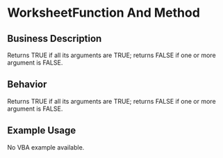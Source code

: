 # WorksheetFunction And Method

## Business Description
Returns TRUE if all its arguments are TRUE; returns FALSE if one or more argument is FALSE.

## Behavior
Returns TRUE if all its arguments are TRUE; returns FALSE if one or more argument is FALSE.

## Example Usage
No VBA example available.